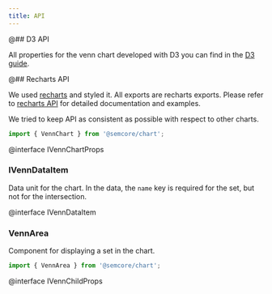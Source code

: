 ```yaml
---
title: API
---
```


@## D3 API

All properties for the venn chart developed with D3 you can find in the [D3 guide](/data-display/d3-chart/d3-chart-api/#a43c7e).

@## Recharts API

We used [recharts](http://recharts.org) and styled it. All exports are recharts exports. Please refer to [recharts API](http://recharts.org/en-US/api) for detailed documentation and examples.

We tried to keep API as consistent as possible with respect to other charts.

```js
import { VennChart } from '@semcore/chart';
```

@interface IVennChartProps

### IVennDataItem

Data unit for the chart. In the data, the `name` key is required for the set, but not for the intersection.

@interface IVennDataItem

### VennArea

Component for displaying a set in the chart.

```js
import { VennArea } from '@semcore/chart';
```

@interface IVennChildProps
